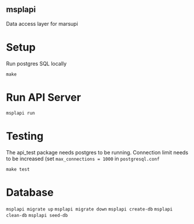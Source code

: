 msplapi
-----------

Data access layer for marsupi


Setup
=====

Run postgres SQL locally

`make`


Run API Server
==============

`msplapi run`


Testing
=======

The api_test package needs postgres to be running. Connection limit needs to be increased (set `max_connections = 1000` in `postgresql.conf`

`make test`


Database
========

`msplapi migrate up`
`msplapi migrate down`
`msplapi create-db`
`msplapi clean-db`
`msplapi seed-db`
